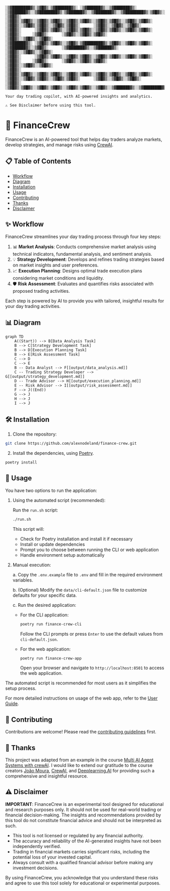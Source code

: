 ```
░▒▓████████▓▒░▒▓█▓▒░▒▓███████▓▒░ ░▒▓██████▓▒░░▒▓███████▓▒░ ░▒▓██████▓▒░░▒▓████████▓▒░▒▓██████▓▒░░▒▓███████▓▒░░▒▓████████▓▒░▒▓█▓▒░░▒▓█▓▒░░▒▓█▓▒░ 
░▒▓█▓▒░      ░▒▓█▓▒░▒▓█▓▒░░▒▓█▓▒░▒▓█▓▒░░▒▓█▓▒░▒▓█▓▒░░▒▓█▓▒░▒▓█▓▒░░▒▓█▓▒░▒▓█▓▒░     ░▒▓█▓▒░░▒▓█▓▒░▒▓█▓▒░░▒▓█▓▒░▒▓█▓▒░      ░▒▓█▓▒░░▒▓█▓▒░░▒▓█▓▒░ 
░▒▓█▓▒░      ░▒▓█▓▒░▒▓█▓▒░░▒▓█▓▒░▒▓█▓▒░░▒▓█▓▒░▒▓█▓▒░░▒▓█▓▒░▒▓█▓▒░      ░▒▓█▓▒░     ░▒▓█▓▒░      ░▒▓█▓▒░░▒▓█▓▒░▒▓█▓▒░      ░▒▓█▓▒░░▒▓█▓▒░░▒▓█▓▒░ 
░▒▓██████▓▒░ ░▒▓█▓▒░▒▓█▓▒░░▒▓█▓▒░▒▓████████▓▒░▒▓█▓▒░░▒▓█▓▒░▒▓█▓▒░      ░▒▓██████▓▒░░▒▓█▓▒░      ░▒▓███████▓▒░░▒▓██████▓▒░ ░▒▓█▓▒░░▒▓█▓▒░░▒▓█▓▒░ 
░▒▓█▓▒░      ░▒▓█▓▒░▒▓█▓▒░░▒▓█▓▒░▒▓█▓▒░░▒▓█▓▒░▒▓█▓▒░░▒▓█▓▒░▒▓█▓▒░      ░▒▓█▓▒░     ░▒▓█▓▒░      ░▒▓█▓▒░░▒▓█▓▒░▒▓█▓▒░      ░▒▓█▓▒░░▒▓█▓▒░░▒▓█▓▒░ 
░▒▓█▓▒░      ░▒▓█▓▒░▒▓█▓▒░░▒▓█▓▒░▒▓█▓▒░░▒▓█▓▒░▒▓█▓▒░░▒▓█▓▒░▒▓█▓▒░░▒▓█▓▒░▒▓█▓▒░     ░▒▓█▓▒░░▒▓█▓▒░▒▓█▓▒░░▒▓█▓▒░▒▓█▓▒░      ░▒▓█▓▒░░▒▓█▓▒░░▒▓█▓▒░ 
░▒▓█▓▒░      ░▒▓█▓▒░▒▓█▓▒░░▒▓█▓▒░▒▓█▓▒░░▒▓█▓▒░▒▓█▓▒░░▒▓█▓▒░░▒▓██████▓▒░░▒▓████████▓▒░▒▓██████▓▒░░▒▓█▓▒░░▒▓█▓▒░▒▓████████▓▒░░▒▓█████████████▓▒░ 

Your day trading copilot, with AI-powered insights and analytics.

⚠️ See Disclaimer before using this tool.
```

# 🚀 FinanceCrew

FinanceCrew is an AI-powered tool that helps day traders analyze markets, develop strategies, and manage risks using [CrewAI](https://github.com/joaomdmoura/crewAI).

## 📋 Table of Contents
- [Workflow](#-workflow)
- [Diagram](#-diagram)
- [Installation](#-installation)
- [Usage](#-usage)
- [Contributing](#-contributing)
- [Thanks](#-thanks)
- [Disclaimer](#-disclaimer)

## ✨ Workflow

FinanceCrew streamlines your day trading process through four key steps:

1. 📊 **Market Analysis**: Conducts comprehensive market analysis using technical indicators, fundamental analysis, and sentiment analysis.
2. 💡 **Strategy Development**: Develops and refines trading strategies based on market insights and user preferences.
3. 📈 **Execution Planning**: Designs optimal trade execution plans considering market conditions and liquidity.
4. 🛡️ **Risk Assessment**: Evaluates and quantifies risks associated with proposed trading activities.

Each step is powered by AI to provide you with tailored, insightful results for your day trading activities.

## 📊 Diagram

```mermaid
graph TD
    A((Start)) --> B[Data Analysis Task]
    B --> C[Strategy Development Task]
    B --> D[Execution Planning Task]
    B --> E[Risk Assessment Task]
    C --> D
    C --> E
    B -- Data Analyst --> F[[output/data_analysis.md]]
    C -- Trading Strategy Developer --> G[[output/strategy_development.md]]
    D -- Trade Advisor --> H[[output/execution_planning.md]]
    E -- Risk Advisor --> I[[output/risk_assessment.md]]
    F --> J((End))
    G --> J
    H --> J
    I --> J
```

## 🛠️ Installation

1. Clone the repository:

```sh
git clone https://github.com/alexnodeland/finance-crew.git
```

2. Install the dependencies, using [Poetry](https://python-poetry.org/).

```sh
poetry install
```

## 🚀 Usage

You have two options to run the application:

1. Using the automated script (recommended):

   Run the `run.sh` script:

    ```sh
    ./run.sh
    ```

   This script will:
   - Check for Poetry installation and install it if necessary
   - Install or update dependencies
   - Prompt you to choose between running the CLI or web application
   - Handle environment setup automatically

2. Manual execution:

   a. Copy the `.env.example` file to `.env` and fill in the required environment variables.

   b. (Optional) Modify the `data/cli-default.json` file to customize defaults for your specific data.

   c. Run the desired application:

   - For the CLI application:

        ```sh
        poetry run finance-crew-cli
        ```

     Follow the CLI prompts or press `Enter` to use the default values from `cli-default.json`.

   - For the web application:

        ```sh
        poetry run finance-crew-app
        ```

     Open your browser and navigate to `http://localhost:8501` to access the web application.
    
The automated script is recommended for most users as it simplifies the setup process.

For more detailed instructions on usage of the web app, refer to the [User Guide](GUIDE.md).

## 🤝 Contributing

Contributions are welcome! Please read the [contributing guidelines](CONTRIBUTING.md) first.

## 🙏 Thanks

This project was adapted from an example in the course [Multi AI Agent Systems with crewAI](https://www.deeplearning.ai/short-courses/multi-ai-agent-systems-with-crewai/). I would like to extend our gratitude to the course creators [João Moura](https://github.com/joaomdmoura), [CrewAI](https://www.crewai.com/), and [Deeplearning.AI](https://www.deeplearning.ai/) for providing such a comprehensive and insightful resource.

## ⚠️ Disclaimer

**IMPORTANT**: FinanceCrew is an experimental tool designed for educational and research purposes only. It should not be used for real-world trading or financial decision-making. The insights and recommendations provided by this tool do not constitute financial advice and should not be interpreted as such.

- This tool is not licensed or regulated by any financial authority.
- The accuracy and reliability of the AI-generated insights have not been independently verified.
- Trading in financial markets carries significant risks, including the potential loss of your invested capital.
- Always consult with a qualified financial advisor before making any investment decisions.

By using FinanceCrew, you acknowledge that you understand these risks and agree to use this tool solely for educational or experimental purposes.
